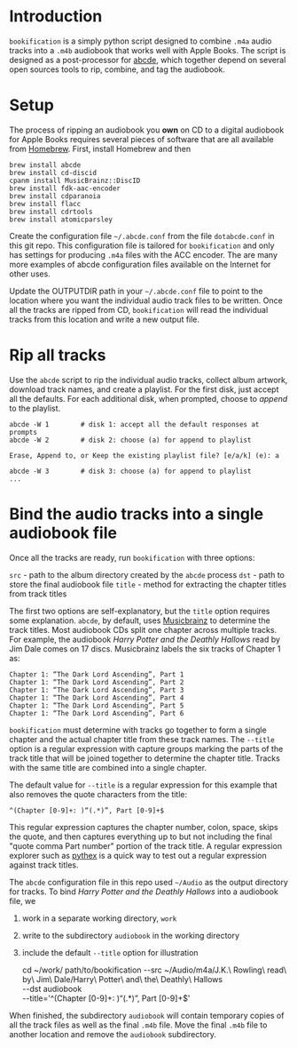 # Introduction

``bookification`` is a simply python script designed to combine ``.m4a`` audio
tracks into a ``.m4b`` audiobook that works well with Apple Books. The script
is designed as a post-processor for [abcde](https://abcde.einval.com/wiki/),
which together depend on several open sources tools to rip, combine, and tag
the audiobook.

# Setup

The process of ripping an audiobook you **own** on CD to a digital audiobook for
Apple Books requires several pieces of software that are all available from
[Homebrew](https://brew.sh/). First, install Homebrew and then

    brew install abcde
    brew install cd-discid
    cpanm install MusicBrainz::DiscID
    brew install fdk-aac-encoder          
    brew install cdparanoia
    brew install flacc
    brew install cdrtools
    brew install atomicparsley

Create the configuration file ``~/.abcde.conf`` from the file ``dotabcde.conf``
in this git repo. This configuration file is tailored for ``bookification`` and
only has settings for producing ``.m4a`` files with the ACC encoder. The are
many more examples of abcde configuration files available on the Internet for
other uses.

Update the OUTPUTDIR path in your ``~/.abcde.conf`` file to point to the
location where you want the individual audio track files to be written. Once
all the tracks are ripped from CD, ``bookification`` will read the individual
tracks from this location and write a new output file.

# Rip all tracks

Use the ``abcde`` script to rip the individual audio tracks, collect album
artwork, download track names, and create a playlist. For the first disk,
just accept all the defaults. For each additional disk, when prompted,
choose to *append* to the playlist.

    abcde -W 1        # disk 1: accept all the default responses at prompts
    abcde -W 2        # disk 2: choose (a) for append to playlist

    Erase, Append to, or Keep the existing playlist file? [e/a/k] (e): a
    
    abcde -W 3        # disk 3: choose (a) for append to playlist
    ...

# Bind the audio tracks into a single audiobook file

Once all the tracks are ready, run ``bookification`` with three options:

  ``src``   - path to the album directory created by the ``abcde`` process
  ``dst``   - path to store the final audiobook file
  ``title`` - method for extracting the chapter titles from track titles

The first two options are self-explanatory, but the ``title`` option requires
some explanation. ``abcde``, by default, uses
[Musicbrainz](https://musicbrainz.org/) to determine the track titles. Most
audiobook CDs split one chapter across multiple tracks. For example, the
audiobook _Harry Potter and the Deathly Hallows_ read by Jim Dale comes on 17
discs. Musicbrainz labels the six tracks of Chapter 1 as:

    Chapter 1: “The Dark Lord Ascending”, Part 1
    Chapter 1: “The Dark Lord Ascending”, Part 2
    Chapter 1: “The Dark Lord Ascending”, Part 3
    Chapter 1: “The Dark Lord Ascending”, Part 4
    Chapter 1: “The Dark Lord Ascending”, Part 5
    Chapter 1: “The Dark Lord Ascending”, Part 6
    
``bookification`` must determine with tracks go together to form a single
chapter and the actual chapter title from these track names. The ``--title``
option is a regular expression with capture groups marking the parts of
the track title that will be joined together to determine the chapter title.
Tracks with the same title are combined into a single chapter.

The default value for ``--title`` is a regular expression for this example
that also removes the quote characters from the title:

    ^(Chapter [0-9]+: )“(.*)”, Part [0-9]+$

This regular expression captures the chapter number, colon, space, skips the
quote, and then captures everything up to but not including the final "quote
comma Part number" portion of the track title. A regular expression explorer
such as [pythex](https://pythex.org/) is a quick way to test out a regular
expression against track titles.

The ``abcde`` configuration file in this repo used ``~/Audio`` as the output
directory for tracks. To bind _Harry Potter and the Deathly Hallows_ into a
audiobook file, we

1. work in a separate working directory, ``work``
1. write to the subdirectory ``audiobook`` in the working directory
1. include the default ``--title`` option for illustration 

    cd ~/work/
    path/to/bookification --src ~/Audio/m4a/J.K.\ Rowling\ read\ by\ Jim\ Dale/Harry\ Potter\ and\ the\ Deathly\ Hallows \
                          --dst audiobook \
                          --title='^(Chapter [0-9]+: )“(.*)”, Part [0-9]+$'

When finished, the subdirectory ``audiobook`` will contain temporary
copies of all the track files as well as the final ``.m4b`` file.  Move
the final ``.m4b`` file to another location and remove the ``audiobook``
subdirectory.


